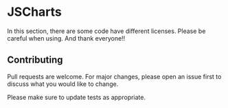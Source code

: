 # JSCharts

In this section, there are some code have different licenses. Please be careful when using. And thank everyone!!

## Contributing
Pull requests are welcome. For major changes, please open an issue first to discuss what you would like to change.

Please make sure to update tests as appropriate.
